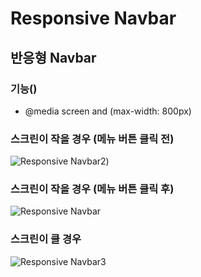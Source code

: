 # Responsive Navbar
## 반응형 Navbar

### 기능()
- @media screen and (max-width: 800px)

### 스크린이 작을 경우 (메뉴 버튼 클릭 전)
![Responsive Navbar2](https://user-images.githubusercontent.com/67942048/96955355-5a263900-1530-11eb-80fb-7af927e30073.png))


### 스크린이 작을 경우 (메뉴 버튼 클릭 후)
![Responsive Navbar](https://user-images.githubusercontent.com/67942048/96955354-5a263900-1530-11eb-9dc2-56547cff2bbf.png)


### 스크린이 클 경우
![Responsive Navbar3](https://user-images.githubusercontent.com/67942048/96955350-585c7580-1530-11eb-9519-a8b8217190a0.png)
